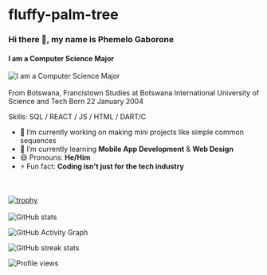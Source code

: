 # fluffy-palm-tree
### Hi there 👋, my name is **Phemelo Gaborone**
#### I am a Computer Science Major
![I am a Computer Science Major](https://encrypted-tbn0.gstatic.com/images?q=tbn:ANd9GcQ5xOYqu-naXht77fdLrDROyDrEpJOF65Z0Kw&amp;usqp=CAU)<br/><br/>From Botswana, Francistown
Studies at Botswana International University of Science and Tech
Born 22 January 2004

Skills: SQL / REACT / JS / HTML / DART/C

- 🔭 I’m currently working on making mini projects like simple common sequences
- 🌱 I’m currently learning **Mobile App Development** & **Web Design**
- 😄 Pronouns: **He/Him**
- ⚡ Fun fact: **Coding isn't just for the tech industry**

 

[![trophy](https://github-profile-trophy.vercel.app/?username=Phemelo22)](https://github.com/ryo-ma/github-profile-trophy)<br/><br/>![GitHub stats](https://github-readme-stats.vercel.app/api?username=Phemelo22&amp;show_icons=true)

![GitHub Activity Graph](https://activity-graph.herokuapp.com/graph?username=Phemelo22)

![GitHub streak stats](https://streak-stats.demolab.com/?user=Phemelo22)

![Profile views](https://gpvc.arturio.dev/Phemelo22)
